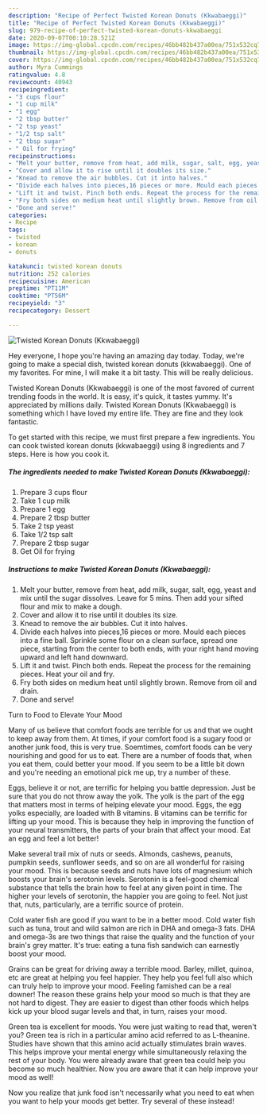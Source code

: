 ```yaml
---
description: "Recipe of Perfect Twisted Korean Donuts (Kkwabaeggi)"
title: "Recipe of Perfect Twisted Korean Donuts (Kkwabaeggi)"
slug: 979-recipe-of-perfect-twisted-korean-donuts-kkwabaeggi
date: 2020-09-07T00:10:28.521Z
image: https://img-global.cpcdn.com/recipes/46bb482b437a00ea/751x532cq70/twisted-korean-donuts-kkwabaeggi-recipe-main-photo.jpg
thumbnail: https://img-global.cpcdn.com/recipes/46bb482b437a00ea/751x532cq70/twisted-korean-donuts-kkwabaeggi-recipe-main-photo.jpg
cover: https://img-global.cpcdn.com/recipes/46bb482b437a00ea/751x532cq70/twisted-korean-donuts-kkwabaeggi-recipe-main-photo.jpg
author: Myra Cummings
ratingvalue: 4.8
reviewcount: 40943
recipeingredient:
- "3 cups flour"
- "1 cup milk"
- "1 egg"
- "2 tbsp butter"
- "2 tsp yeast"
- "1/2 tsp salt"
- "2 tbsp sugar"
- " Oil for frying"
recipeinstructions:
- "Melt your butter, remove from heat, add milk, sugar, salt, egg, yeast and mix until the sugar dissolves. Leave for 5 mins. Then add your sifted flour and mix to make a dough."
- "Cover and allow it to rise until it doubles its size."
- "Knead to remove the air bubbles. Cut it into halves."
- "Divide each halves into pieces,16 pieces or more. Mould each pieces into a fine ball. Sprinkle some flour on a clean surface, spread one piece, starting from the center to both ends, with your right hand moving upward and left hand downward."
- "Lift it and twist. Pinch both ends. Repeat the process for the remaining pieces. Heat your oil and fry."
- "Fry both sides on medium heat until slightly brown. Remove from oil and drain."
- "Done and serve!"
categories:
- Recipe
tags:
- twisted
- korean
- donuts

katakunci: twisted korean donuts 
nutrition: 252 calories
recipecuisine: American
preptime: "PT11M"
cooktime: "PT56M"
recipeyield: "3"
recipecategory: Dessert

---
```



![Twisted Korean Donuts (Kkwabaeggi)](https://img-global.cpcdn.com/recipes/46bb482b437a00ea/751x532cq70/twisted-korean-donuts-kkwabaeggi-recipe-main-photo.jpg)

Hey everyone, I hope you're having an amazing day today. Today, we're going to make a special dish, twisted korean donuts (kkwabaeggi). One of my favorites. For mine, I will make it a bit tasty. This will be really delicious.



Twisted Korean Donuts (Kkwabaeggi) is one of the most favored of current trending foods in the world. It is easy, it's quick, it tastes yummy. It's appreciated by millions daily. Twisted Korean Donuts (Kkwabaeggi) is something which I have loved my entire life. They are fine and they look fantastic.


To get started with this recipe, we must first prepare a few ingredients. You can cook twisted korean donuts (kkwabaeggi) using 8 ingredients and 7 steps. Here is how you cook it.

<!--inarticleads1-->

##### The ingredients needed to make Twisted Korean Donuts (Kkwabaeggi):

1. Prepare 3 cups flour
1. Take 1 cup milk
1. Prepare 1 egg
1. Prepare 2 tbsp butter
1. Take 2 tsp yeast
1. Take 1/2 tsp salt
1. Prepare 2 tbsp sugar
1. Get  Oil for frying




<!--inarticleads2-->

##### Instructions to make Twisted Korean Donuts (Kkwabaeggi):

1. Melt your butter, remove from heat, add milk, sugar, salt, egg, yeast and mix until the sugar dissolves. Leave for 5 mins. Then add your sifted flour and mix to make a dough.
1. Cover and allow it to rise until it doubles its size.
1. Knead to remove the air bubbles. Cut it into halves.
1. Divide each halves into pieces,16 pieces or more. Mould each pieces into a fine ball. Sprinkle some flour on a clean surface, spread one piece, starting from the center to both ends, with your right hand moving upward and left hand downward.
1. Lift it and twist. Pinch both ends. Repeat the process for the remaining pieces. Heat your oil and fry.
1. Fry both sides on medium heat until slightly brown. Remove from oil and drain.
1. Done and serve!




Turn to Food to Elevate Your Mood


Many of us believe that comfort foods are terrible for us and that we ought to keep away from them. At times, if your comfort food is a sugary food or another junk food, this is very true. Soemtimes, comfort foods can be very nourishing and good for us to eat. There are a number of foods that, when you eat them, could better your mood. If you seem to be a little bit down and you're needing an emotional pick me up, try a number of these.

Eggs, believe it or not, are terrific for helping you battle depression. Just be sure that you do not throw away the yolk. The yolk is the part of the egg that matters most in terms of helping elevate your mood. Eggs, the egg yolks especially, are loaded with B vitamins. B vitamins can be terrific for lifting up your mood. This is because they help in improving the function of your neural transmitters, the parts of your brain that affect your mood. Eat an egg and feel a lot better!

Make several trail mix of nuts or seeds. Almonds, cashews, peanuts, pumpkin seeds, sunflower seeds, and so on are all wonderful for raising your mood. This is because seeds and nuts have lots of magnesium which boosts your brain's serotonin levels. Serotonin is a feel-good chemical substance that tells the brain how to feel at any given point in time. The higher your levels of serotonin, the happier you are going to feel. Not just that, nuts, particularly, are a terrific source of protein.

Cold water fish are good if you want to be in a better mood. Cold water fish such as tuna, trout and wild salmon are rich in DHA and omega-3 fats. DHA and omega-3s are two things that raise the quality and the function of your brain's grey matter. It's true: eating a tuna fish sandwich can earnestly boost your mood. 

Grains can be great for driving away a terrible mood. Barley, millet, quinoa, etc are great at helping you feel happier. They help you feel full also which can truly help to improve your mood. Feeling famished can be a real downer! The reason these grains help your mood so much is that they are not hard to digest. They are easier to digest than other foods which helps kick up your blood sugar levels and that, in turn, raises your mood.

Green tea is excellent for moods. You were just waiting to read that, weren't you? Green tea is rich in a particular amino acid referred to as L-theanine. Studies have shown that this amino acid actually stimulates brain waves. This helps improve your mental energy while simultaneously relaxing the rest of your body. You were already aware that green tea could help you become so much healthier. Now you are aware that it can help improve your mood as well!

Now you realize that junk food isn't necessarily what you need to eat when you want to help your moods get better. Try several of these instead!

